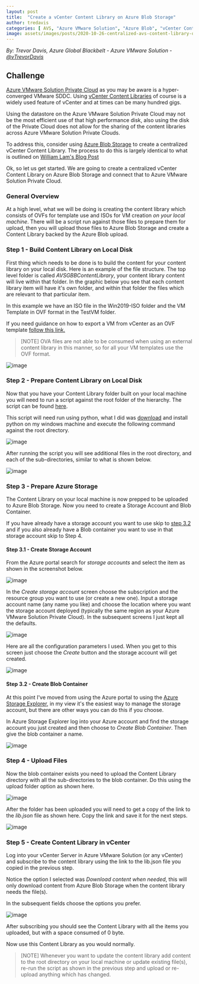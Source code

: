 ```yaml
---
layout: post
title:  "Create a vCenter Content Library on Azure Blob Storage"
author: tredavis
categories: [ AVS, "Azure VMware Solution", "Azure Blob", "vCenter Content Library", ]
image: assets/images/posts/2020-10-26-centralized-avs-content-library-on-azure-blob/205506.png
---
```


*By: Trevor Davis, Azure Global Blackbelt - Azure VMware Solution - [@vTrevorDavis](https://twitter.com/vtrevordavis)*

## Challenge  

[Azure VMware Solution Private Cloud](https://azure.microsoft.com/services/azure-vmware/) as you may be aware is a hyper-converged VMware SDDC.  Using [vCenter Content Libraries](https://docs.vmware.com/en/VMware-vSphere/6.7/com.vmware.vsphere.vm_admin.doc/GUID-254B2CE8-20A8-43F0-90E8-3F6776C2C896.html) of course is a widely used feature of vCenter and at times can be many hundred gigs.  

Using the datastore on the Azure VMware Solution Private Cloud may not be the most efficient use of that high performance disk, also using the disk of the Private Cloud does not allow for the sharing of the content libraries across Azure VMware Solution Private Clouds.  

To address this, consider using [Azure Blob Storage](https://azure.microsoft.com/services/storage/blobs/) to create a centralized vCenter Content Library.  The process to do this is largely identical to what is outlined on [William Lam's Blog Post](https://www.virtuallyghetto.com/2015/06/creating-your-own-3rd-party-content-library-for-vsphere-6-0-vcloud-director-5-x.html)

Ok, so let us get started.  We are going to create a centralized vCenter Content Library on Azure Blob Storage and connect that to Azure VMware Solution Private Cloud.

### General Overview

At a high level, what we will be doing is creating the content library which consists of OVFs for template use and ISOs for VM creation *on your local machine*.  There will be a script run against those files to prepare them for upload, then you will upload those files to Azure Blob Storage and create a Content Library backed by the Azure Blob upload.

### Step 1 - Build Content Library on Local Disk

First thing which needs to be done is to build the content for your content library on your local disk.  Here is an example of the file structure.  The top level folder is called *AVSGBBContentLibrary*, your content library content will live within that folder.  In the graphic below you see that each content library item will have it's own folder, and within that folder the files which are relevant to that particular item.  

In this example we have an ISO file in the Win2019-ISO folder and the VM Template in OVF format in the TestVM folder.

If you need guidance on how to export a VM from vCenter as an OVF template [follow this link.](https://docs.vmware.com/en/VMware-vSphere/6.7/com.vmware.vsphere.vm_admin.doc/GUID-B05A4E9F-DD21-4397-95A1-00125AFDA9C8.html)

>[NOTE]
>OVA files are not able to be consumed when using an external content library in this manner, so for all your VM templates use the OVF format.

![image](/assets/images/posts/2020-10-26-centralized-avs-content-library-on-azure-blob/123.png)

### Step 2 - Prepare Content Library on Local Disk

Now that you have your Content Library folder built on your local machine you will need to run a script against the root folder of the hierarchy.  The script can be found [here](https://github.com/lamw/vghetto-scripts/blob/master/python/make_vcsp_2015.py).

This script will need run using python, what I did was [download](https://www.python.org/downloads/) and install python on my windows machine and execute the following command against the root directory.

![image](/assets/images/posts/2020-10-26-centralized-avs-content-library-on-azure-blob/4.png)

After running the script you will see additional files in the root directory, and each of the sub-directories, similar to what is shown below.

![image](/assets/images/posts/2020-10-26-centralized-avs-content-library-on-azure-blob/567.png)

### Step 3 - Prepare Azure Storage

The Content Library on your local machine is now prepped to be uploaded to Azure Blob Storage.  Now you need to create a Storage Account and Blob Container.  

If you have already have a storage account you want to use skip to [step 3.2](#Step-3-2-Create-Blob-Container) and if you also already have a Blob container you want to use in that storage account skip to Step 4.

#### Step 3.1 - Create Storage Account

From the Azure portal search for *storage accounts* and select the item as shown in the screenshot below.

![image](/assets/images/posts/2020-10-26-centralized-avs-content-library-on-azure-blob/createstorageaccount.png)

In the *Create storage account* screen choose the subscription and the resource group you want to use (or create a new one).  Input a storage account name (any name you like) and choose the location where you want the storage account deployed (typically the same region as your Azure VMware Solution Private Cloud). In the subsequent screens I just kept all the defaults. 

![image](/assets/images/posts/2020-10-26-centralized-avs-content-library-on-azure-blob/createstorageaccount2.png)

Here are all the configuration parameters I used.  When you get to this screen just choose the *Create* button and the storage account will get created.

![image](/assets/images/posts/2020-10-26-centralized-avs-content-library-on-azure-blob/createstorageaccount3.png)

#### Step 3.2 - Create Blob Container

At this point I've moved from using the Azure portal to using the [Azure Storage Explorer](https://azure.microsoft.com/features/storage-explorer/), in my view it's the easiest way to manage the storage account, but there are other ways you can do this if you choose.

In Azure Storage Explorer log into your Azure account and find the storage account you just created and then choose to *Create Blob Container*.  Then give the blob container a name.

![image](/assets/images/posts/2020-10-26-centralized-avs-content-library-on-azure-blob/createblob.png)

### Step 4 - Upload Files

Now the blob container exists you need to upload the Content Library directory with all the sub-directories to the blob container.  Do this using the upload folder option as shown here.

![image](/assets/images/posts/2020-10-26-centralized-avs-content-library-on-azure-blob/upload.png)

After the folder has been uploaded you will need to get a copy of the link to the *lib.json* file as shown here.  Copy the link and save it for the next steps.

![image](/assets/images/posts/2020-10-26-centralized-avs-content-library-on-azure-blob/copyurl.png)

### Step 5 - Create Content Library in vCenter

Log into your vCenter Server in Azure VMware Solution (or any vCenter) and subscribe to the content library using the link to the lib.json file you copied in the previous step.  

Notice the option I selected was *Download content when needed*, this will only download content from Azure Blob Storage when the content library needs the file(s).  

In the subsequent fields choose the options you prefer.

![image](/assets/images/posts/2020-10-26-centralized-avs-content-library-on-azure-blob/contentlibraryurl.png)

After subscribing you should see the Content Library with all the items you uploaded, but with a space consumed of 0 byte.

Now use this Content Library as you would normally.

>[NOTE]
>Whenever you want to update the content library add content to the root directory on your local machine or update existing file(s), re-run the script as shown in the previous step and upload or re-upload anything which has changed.
